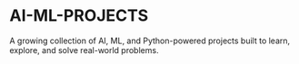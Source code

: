 # AI-ML-PROJECTS
 A growing collection of AI, ML, and Python-powered projects built to learn, explore, and solve real-world problems.
